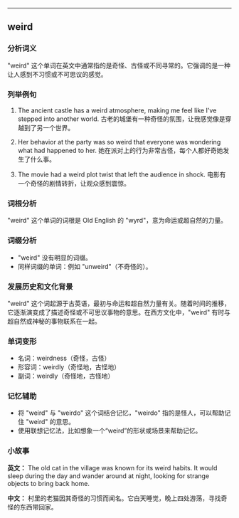 
---------------
## weird
### 分析词义
"weird" 这个单词在英文中通常指的是奇怪、古怪或不同寻常的。它强调的是一种让人感到不习惯或不可思议的感觉。

### 列举例句
1. The ancient castle has a weird atmosphere, making me feel like I've stepped into another world.
   古老的城堡有一种奇怪的氛围，让我感觉像是穿越到了另一个世界。

2. Her behavior at the party was so weird that everyone was wondering what had happened to her.
   她在派对上的行为非常古怪，每个人都好奇她发生了什么事。

3. The movie had a weird plot twist that left the audience in shock.
   电影有一个奇怪的剧情转折，让观众感到震惊。

### 词根分析
"weird" 这个单词的词根是 Old English 的 "wyrd"，意为命运或超自然的力量。

### 词缀分析
- "weird" 没有明显的词缀。
- 同样词缀的单词：例如 "unweird"（不奇怪的）。

### 发展历史和文化背景
"weird" 这个词起源于古英语，最初与命运和超自然力量有关。随着时间的推移，它逐渐演变成了描述奇怪或不可思议事物的意思。在西方文化中，"weird" 有时与超自然或神秘的事物联系在一起。

### 单词变形
- 名词：weirdness（奇怪，古怪）
- 形容词：weirdly（奇怪地，古怪地）
- 副词：weirdly（奇怪地，古怪地）

### 记忆辅助
- 将 "weird" 与 "weirdo" 这个词结合记忆，"weirdo" 指的是怪人，可以帮助记住 "weird" 的意思。
- 使用联想记忆法，比如想象一个“weird”的形状或场景来帮助记忆。

### 小故事
**英文：** The old cat in the village was known for its weird habits. It would sleep during the day and wander around at night, looking for strange objects to bring back home.

**中文：** 村里的老猫因其奇怪的习惯而闻名。它白天睡觉，晚上四处游荡，寻找奇怪的东西带回家。

